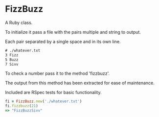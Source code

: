 # FizzBuzz

A Ruby class.

To initialize it pass a file with the pairs multiple and string to output.

Each pair separated by a single space and in its own line.

```txt
# ./whatever.txt
3 Fizz
5 Buzz
7 Sivv
```

To check a number pass it to the method 'fizzbuzz'.

The output from this method has been extracted for ease of maintenance.

Included are RSpec tests for basic functionality.

```ruby
fi = FizzBuzz.new('./whatever.txt')
fi.fizzbuzz(21)
=> "FizzBuzzSivv"
```
